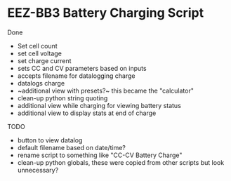 # EEZ-BB3 Battery Charging Script

Done
* Set cell count
* set cell voltage
* set charge current
* sets CC and CV parameters based on inputs
* accepts filename for datalogging charge
* datalogs charge
* ~additional view with presets?~ this became the "calculator"
* clean-up python string quoting
* additional view while charging for viewing battery status
* additional view to display stats at end of charge


TODO
* button to view datalog
* default filename based on date/time?
* rename script to something like "CC-CV Battery Charge"
* clean-up python globals, these were copied from other scripts but look
  unnecessary?
